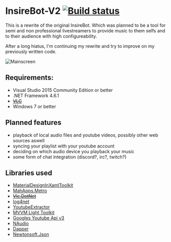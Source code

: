 # InsireBot-V2 [![Build status](https://ci.appveyor.com/api/projects/status/2bgiexw53ktd5lhp?svg=true)](https://ci.appveyor.com/project/Insire/insirebot-v2)
This is a rewrite of the original InsireBot. Which was planned to be a tool for semi and non professional livestreamers to provide music to them selfs and to their audience with high configureability.

After a long hiatus, I'm continuing my rewrite and try to improve on my previously written code.

![Mainscreen](https://github.com/Insire/InsireBot-V2/blob/master/InsireBot/Screenshots/InsireBot_2017-01-08_18-16-13.png)


## Requirements:
 - Visual Studio 2015 Community Edition or better
 - .NET Framework 4.6.1
 - ~~[VLC](http://www.videolan.org)~~
 - Windows 7 or better

## Planned features
- playback of local audio files and youtube videos, possibly other web sources aswell
- syncing your playlist with your youtube account
- deciding on which audio device you playback your music
- some form of chat integration (discord?, irc?, twitch?)

## Libraries used
- [MaterialDesignInXamlToolkit](https://github.com/ButchersBoy/MaterialDesignInXamlToolkit)
- [MahApps.Metro](https://github.com/MahApps/MahApps.Metro)
- ~~[Vlc.DotNet](https://github.com/ZeBobo5/Vlc.DotNet)~~
- [log4net](https://github.com/apache/log4net)
- [YoutubeExtractor](https://github.com/flagbug/YoutubeExtractor)
- [MVVM Light Toolkit](https://mvvmlight.codeplex.com)
- [Googles Youtube Api v3](https://www.nuget.org/packages/Google.Apis.youtube.v3/)
- [NAudio](https://github.com/naudio/NAudio)
- [Dapper](https://github.com/StackExchange/dapper-dot-net)
- [Newtonsoft.Json](https://github.com/JamesNK/Newtonsoft.Json)
